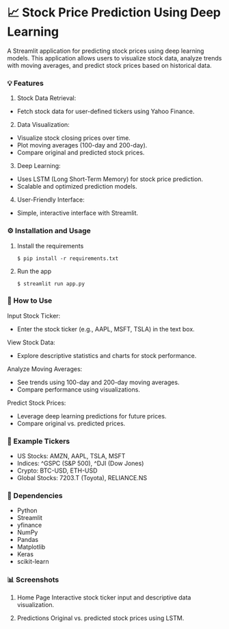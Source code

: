# :chart_with_upwards_trend: Stock Price Prediction Using Deep Learning

A Streamlit application for predicting stock prices using deep learning models. This application allows users to visualize stock data, analyze trends with moving averages, and predict stock prices based on historical data.

### :bulb: Features
1. Stock Data Retrieval: 
- Fetch stock data for user-defined tickers using Yahoo Finance.
  
2. Data Visualization:
- Visualize stock closing prices over time.
- Plot moving averages (100-day and 200-day).
- Compare original and predicted stock prices.
  
3. Deep Learning:
- Uses LSTM (Long Short-Term Memory) for stock price prediction.
- Scalable and optimized prediction models.
  
4. User-Friendly Interface:
- Simple, interactive interface with Streamlit.

### :gear: Installation and Usage

1. Install the requirements

   ```
   $ pip install -r requirements.txt
   ```
   
2. Run the app

   ```
   $ streamlit run app.py
   ```

 
### :rocket: How to Use
Input Stock Ticker:
- Enter the stock ticker (e.g., AAPL, MSFT, TSLA) in the text box.

View Stock Data:
- Explore descriptive statistics and charts for stock performance.

Analyze Moving Averages:
- See trends using 100-day and 200-day moving averages.
- Compare performance using visualizations.
  
Predict Stock Prices:
- Leverage deep learning predictions for future prices.
- Compare original vs. predicted prices.
  
### :notebook_with_decorative_cover: Example Tickers
- US Stocks: AMZN, AAPL, TSLA, MSFT
- Indices: ^GSPC (S&P 500), ^DJI (Dow Jones)
- Crypto: BTC-USD, ETH-USD
- Global Stocks: 7203.T (Toyota), RELIANCE.NS

### :wrench: Dependencies
- Python
- Streamlit
- yfinance
- NumPy
- Pandas
- Matplotlib
- Keras
- scikit-learn

### :bar_chart: Screenshots

1. Home Page
Interactive stock ticker input and descriptive data visualization.

2. Predictions
Original vs. predicted stock prices using LSTM.